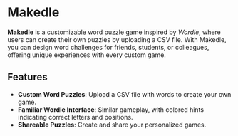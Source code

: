 # Makedle

**Makedle** is a customizable word puzzle game inspired by *Wordle*, where users can create their own puzzles by uploading a CSV file. With Makedle, you can design word challenges for friends, students, or colleagues, offering unique experiences with every custom game.

## Features

- **Custom Word Puzzles**: Upload a CSV file with words to create your own game.
- **Familiar Wordle Interface**: Similar gameplay, with colored hints indicating correct letters and positions.
- **Shareable Puzzles**: Create and share your personalized games.
